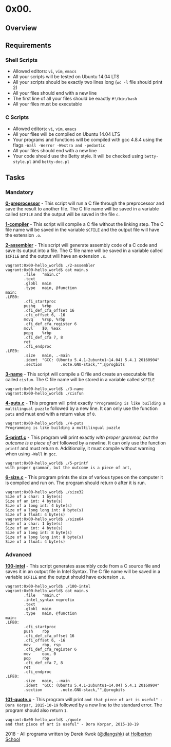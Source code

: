 # 0x00.

## Overview

## Requirements
### Shell Scripts
* Allowed editors: `vi`, `vim`, `emacs`
* All your scripts will be tested on Ubuntu 14.04 LTS
* All your scripts should be exactly two lines long (`wc -l` file should print 2)
* All your files should end with a new line
* The first line of all your files should be exactly `#!/bin/bash`
* All your files must be executable

### C Scripts
* Allowed editors: `vi`, `vim`, `emacs`
* All your files will be compiled on Ubuntu 14.04 LTS
* Your programs and functions will be compiled with gcc 4.8.4 using the flags `-Wall -Werror -Wextra and -pedantic`
* All your files should end with a new line
* Your code should use the Betty style. It will be checked using `betty-style.pl` and `betty-doc.pl`

## Tasks
### Mandatory
**[0-preprocessor](0-preprocessor)** - This script will run a C file through the preprocessor and save the result to another file. The C file name will be saved in a variable called ```$CFILE``` and the output will be saved in the file ```c```.

**[1-compiler](1-compiler)** - This script will compile a C file without the linking step. The C file name will be saved in the variable ```$CFILE``` and the output file will have the extension ```.o```.

**[2-assembler](2-assembler)** - This script will generate assembly code of a C code and save its output into a file. The C file name will be saved in a variable called ```$CFILE``` and the output will have an extension ```.s```.
```
vagrant:0x00-hello_world$ ./2-assembler
vagrant:0x00-hello_world$ cat main.s
        .file   "main.c"
        .text
        .globl  main
        .type   main, @function
main:
.LFB0:
        .cfi_startproc
        pushq   %rbp
        .cfi_def_cfa_offset 16
        .cfi_offset 6, -16
        movq    %rsp, %rbp
        .cfi_def_cfa_register 6
        movl    $0, %eax
        popq    %rbp
        .cfi_def_cfa 7, 8
        ret
        .cfi_endproc
.LFE0:
        .size   main, .-main
        .ident  "GCC: (Ubuntu 5.4.1-2ubuntu1~14.04) 5.4.1 20160904"
        .section        .note.GNU-stack,"",@progbits
```

**[3-name](3-name)** - This script will compile a C file and create an executable file called ```cisfun```. The C file name will be stored in a variable called ```$CFILE```
```
vagrant:0x00-hello_world$ ./3-name
vagrant:0x00-hello_world$ ./cisfun
```

**[4-puts.c](4-puts.c)** - This program will print exactly `"Programming is like building a multilingual puzzle` followed by a new line. It can only use the function ```puts``` and must end with a return value of ```0```.
```
vagrant:0x00-hello_world$ ./4-puts
Programming is like building a multilingual puzzle
```

**[5-printf.c](5-printf.c)** - This program will print exactly *with proper grammar, but the outcome is a piece of art* followed by a newline. It can only use the function ```printf``` and must return ```0```. Additionally, it must compile without warning when using ```-Wall``` in ```gcc```.
```
vagrant:0x00-hello_world$ ./5-printf
with proper grammar, but the outcome is a piece of art,
```

**[6-size.c](6-size.c)** - This program prints the size of various types on the computer it is compiled and run on. The program should return ```0``` after it is run.
```
vagrant:0x00-hello_world$ ./size32
Size of a char: 1 byte(s)
Size of an int: 4 byte(s)
Size of a long int: 4 byte(s)
Size of a long long int: 8 byte(s)
Size of a float: 4 byte(s)
vagrant:0x00-hello_world$ ./size64
Size of a char: 1 byte(s)
Size of an int: 4 byte(s)
Size of a long int: 8 byte(s)
Size of a long long int: 8 byte(s)
Size of a float: 4 byte(s)
```

### Advanced
**[100-intel](100-intel)** - This script generates assembly code from a C source file and saves it in an output file in Intel Syntax. The C file name will be saved in a variable ```$CFILE``` and the output should have extension ```.s```.
```
vagrant:0x00-hello_world$ ./100-intel
vagrant:0x00-hello_world$ cat main.s
        .file   "main.c"
        .intel_syntax noprefix
        .text
        .globl  main
        .type   main, @function
main:
.LFB0:
        .cfi_startproc
        push    rbp
        .cfi_def_cfa_offset 16
        .cfi_offset 6, -16
        mov     rbp, rsp
        .cfi_def_cfa_register 6
        mov     eax, 0
        pop     rbp
        .cfi_def_cfa 7, 8
        ret
        .cfi_endproc
.LFE0:
        .size   main, .-main
        .ident  "GCC: (Ubuntu 5.4.1-2ubuntu1~14.04) 5.4.1 20160904"
        .section        .note.GNU-stack,"",@progbits
```

**[101-quote.c](101-quote.c)** - This program will print `and that piece of art is useful" - Dora Korpar, 2015-10-19` followed by a new line to the standard error. The program should also return ```1```.
```
vagrant:0x00-hello_world$ ./quote
and that piece of art is useful" - Dora Korpar, 2015-10-19
```

2018 - All programs written by Derek Kwok ([@dlangshk](https://twitter.com/dlangshk)) at [Holberton School](https://www.holbertonschool.com/)
